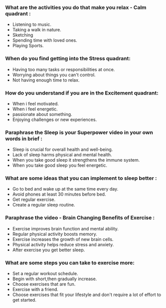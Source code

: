 ### What are the activities you do that make you relax - Calm quadrant :
* Listening to music.
* Taking a walk in nature.
* Sketching
* Spending time with loved ones.
* Playing Sports.

### When do you find getting into the Stress quadrant:
* Having too many tasks or responsibilities at once.
* Worrying about things you can't control.
* Not having enough time to relax.

### How do you understand if you are in the Excitement quadrant:
* When i feel motivated.
* When i feel energetic.
* passionate about something.
* Enjoying challenges or new experiences.

### Paraphrase the Sleep is your Superpower video in your own words in brief :
* Sleep is crucial for overall health and well-being.
* Lack of sleep harms physical and mental health.
* When you take good sleep it strengthens the immune system.
* When you take good sleep you feel energetic.

### What are some ideas that you can implement to sleep better :
* Go to bed and wake up at the same time every day.
* Avoid phones at least 30 minutes before bed.
* Get regular exercise.
* Create a regular sleep routine.

### Paraphrase the video - Brain Changing Benefits of Exercise :
* Exercise improves brain function and mental ability.
* Regular physical activity boosts memory.
* Exercise increases the growth of new brain cells.
* Physical activity helps reduce stress and anxiety.
* After exercise you get better sleep.

### What are some steps you can take to exercise more:
* Set a regular workout schedule.
* Begin with short,then gradually increase.
* Choose exercises that are fun.
* Exercise with a friend.
* Choose exercises that fit your lifestyle and don't require a lot of effort to get started.